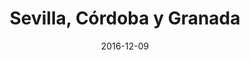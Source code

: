 ---
layout: post
categories: day-by-day
date: 2016-12-09
title: Sevilla, Córdoba y Granada
image:
  thumbnail: /images/blog/thumbnails/2016-12-09-sevilla,-córdoba-y-granada.jpg
  path: /images/blog/2016-12-09-sevilla,-córdoba-y-granada.jpg
---